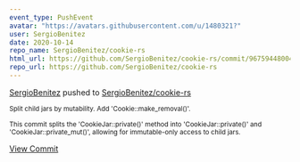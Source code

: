 ```yaml
---
event_type: PushEvent
avatar: "https://avatars.githubusercontent.com/u/1480321?"
user: SergioBenitez
date: 2020-10-14
repo_name: SergioBenitez/cookie-rs
html_url: https://github.com/SergioBenitez/cookie-rs/commit/96759448004cc9bdb76a58cfacee815da5617f8b
repo_url: https://github.com/SergioBenitez/cookie-rs
---
```


<a href='https://github.com/SergioBenitez' target='_blank'>SergioBenitez</a> pushed to <a href='https://github.com/SergioBenitez/cookie-rs' target='_blank'>SergioBenitez/cookie-rs</a>

<small>Split child jars by mutability. Add 'Cookie::make_removal()'.

This commit splits the 'CookieJar::private()' method into
'CookieJar::private()' and 'CookieJar::private_mut()', allowing for
immutable-only access to child jars.</small>

<a href='https://github.com/SergioBenitez/cookie-rs/commit/96759448004cc9bdb76a58cfacee815da5617f8b' target='_blank'>View Commit</a>
